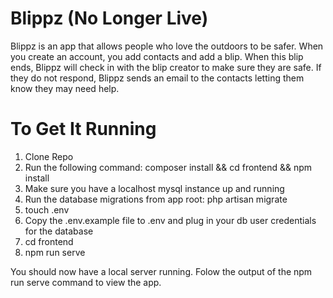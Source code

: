 # Blippz (No Longer Live)

Blippz is an app that allows people who love the outdoors to be safer.  When you create an account, you add contacts and add a blip.  When this blip ends, Blippz will check in with the blip creator to make sure they are safe.  If they do not respond, Blippz sends an email to the contacts letting them know they may need help.

# To Get It Running

1. Clone Repo
2. Run the following command: composer install && cd frontend && npm install
3. Make sure you have a localhost mysql instance up and running
4. Run the database migrations from app root: php artisan migrate
5. touch .env
6. Copy the .env.example file to .env and plug in your db user credentials for the database
5. cd frontend
6. npm run serve

You should now have a local server running.  Folow the output of the npm run serve command to view the app.
